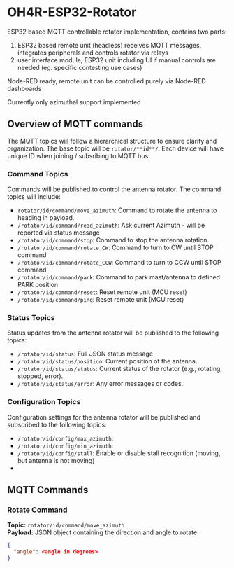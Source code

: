 # OH4R-ESP32-Rotator

ESP32 based MQTT controllable rotator implementation, contains two parts:
1) ESP32 based remote unit (headless) receives MQTT messages, integrates peripherals and controls rotator via relays
2) user interface module, ESP32 unit including UI if manual controls are needed (eg. specific contesting use cases)

Node-RED ready, remote unit can be controlled purely via Node-RED dashboards

Currently only azimuthal support implemented

## Overview of MQTT commands

The MQTT topics will follow a hierarchical structure to ensure clarity and organization. The base topic will be `rotator/**id**/`.
Each device will have unique ID when joining / subsribing to MQTT bus

### Command Topics
Commands will be published to control the antenna rotator. The command topics will include:

- `rotator/id/command/move_azimuth`: Command to rotate the antenna to heading in payload.
- `/rotator/id/command/read_azimuth`: Ask current Azimuth - will be reported via status message
- `/rotator/id/command/stop`: Command to stop the antenna rotation.
- `/rotator/id/command/rotate_CW`: Command to turn to CW until STOP command
- `/rotator/id/command/rotate_CCW`: Command to turn to CCW until STOP command
- `/rotator/id/command/park`: Command to park mast/antenna to defined PARK position
- `/rotator/id/command/reset`: Reset remote unit (MCU reset)
- `/rotator/id/command/ping`: Reset remote unit (MCU reset)

### Status Topics
Status updates from the antenna rotator will be published to the following topics:

- `/rotator/id/status`: Full JSON status message
- `/rotator/id/status/position`: Current position of the antenna.
- `/rotator/id/status/status`: Current status of the rotator (e.g., rotating, stopped, error).
- `/rotator/id/status/error`: Any error messages or codes.

### Configuration Topics
Configuration settings for the antenna rotator will be published and subscribed to the following topics:

- `/rotator/id/config/max_azimuth`:
- `/rotator/id/config/min_azimuth`:
- `/rotator/id/config/stall`: Enable or disable stall recognition (moving, but antenna is not moving)
- 

## MQTT Commands

### Rotate Command
**Topic:** `rotator/id/command/move_azimuth`  
**Payload:** JSON object containing the direction and angle to rotate.
```json
{  
  "angle": <angle in degrees>
}
